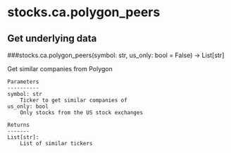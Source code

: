 # stocks.ca.polygon_peers

## Get underlying data 
###stocks.ca.polygon_peers(symbol: str, us_only: bool = False) -> List[str]

Get similar companies from Polygon

    Parameters
    ----------
    symbol: str
        Ticker to get similar companies of
    us_only: bool
        Only stocks from the US stock exchanges

    Returns
    -------
    List[str]:
        List of similar tickers
